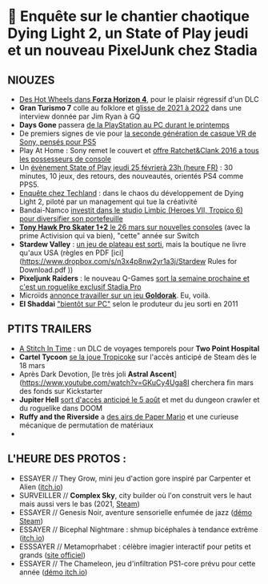 # 🥝 Enquête sur le chantier chaotique Dying Light 2, un State of Play jeudi et un nouveau PixelJunk chez Stadia

## NIOUZES

- [Des Hot Wheels dans **Forza Horizon 4**](https://www.youtube.com/watch?v=XqriUD4bAp0), pour le plaisir régressif d'un DLC
- **Gran Turismo 7** colle au folklore et [glisse de 2021 à 2O22](https://www.gq-magazine.co.uk/culture/article/playstation-vr-jim-ryan-interview-2021) dans une interview donnée par Jim Ryan à GQ
- **Days Gone** passera [de la PlayStation au PC durant le printemps](https://www.gamekult.com/actualite/gran-turismo-7-retarde-a-2022-days-gone-en-approche-sur-pc-3050836357.html)
- De premiers signes de vie pour [la seconde génération de casque VR de Sony, pensés pour PS5](https://kotaku.com/sony-finally-announces-next-gen-vr-for-ps5-1846334191)
- Play At Home : Sony remet le couvert et [offre Ratchet&Clank 2016 a tous les possesseurs de console](https://www.gamekult.com/actualite/play-at-home-ratchet-clank-offert-sur-ps4-dans-le-cadre-d-une-nouvelle-campagne-de-cadeaux-3050836361.html)
- Un [évènement State of Play jeudi 25 févrierà 23h (heure FR)](https://www.gamekult.com/actualite/state-of-play-rendez-vous-le-25-fevrier-pour-des-annonces-ps5-3050836371.html) : 30 minutes, 10 jeux, des retours, des nouveautés, orientés PS4 comme PPS5.
- [Enquête chez Techland](https://www.thegamer.com/techland-report-bleeding-talent-autocratic-management-bad-feedback/) : dans le chaos du développement de Dying Light 2, piloté par un management qui tue la créativité
- Bandai-Namco [investit dans le studio Limbic (Heroes VII, Tropico 6) pour diversifier son portefeuille](https://www.gamesindustry.biz/articles/2021-02-23-bandai-namco-take-minority-stake-in-might-and-magic-dev-limbic-entertainment)
- [**Tony Hawk Pro Skater 1+2** le 26 mars sur nouvelles consoles](https://www.gamekult.com/actualite/tony-hawk-s-pro-skater-1-et-2-roule-en-direction-des-ps5-xbox-series-et-switch-3050836365.html) (avec la prime Activision qui va bien), "cette" année sur Switch 
- **Stardew Valley** : [un jeu de plateau est sorti](https://www.youtube.com/watch?v=31Sz4vMWYes), mais la boutique ne livre qu'aux USA (règles en PDF [ici](https://www.dropbox.com/s/n3x4p8nw2yr1a3j/Stardew Rules for Download.pdf ))
- **Pixeljunk Raiders** : le nouveau Q-Games [sort la semaine prochaine et c'est un roguelike exclusif Stadia Pro](https://www.siliconera.com/pixeljunk-raiders-is-a-roguelike-for-google-stadia-new-pixeljunk-game/)
- Microïds [annonce travailler sur un jeu **Goldorak**](https://www.gamekult.com/actualite/microids-va-nous-sortir-un-jeu-video-goldorak-3050836375.html). Eu, voilà.
- **El Shaddai** ["bientôt sur PC"](https://www.vg247.com/2021/02/23/cult-classic-el-shaddai-ascension-metatron-making-pc-debut-soon/ ) selon le produteur du jeu sorti en 2011

## PTITS TRAILERS

- [A Stitch In Time](https://www.youtube.com/watch?v=AjZjUCxlovM) : un DLC de voyages temporels pour **Two Point Hospital**
- **Cartel Tycoon** [se la joue Tropicoke](https://www.youtube.com/watch?v=plwauIQ98uI) sur l'accès anticipé de Steam dès le 18 mars
- Après Dark Devotion, [le très joli **Astral Ascent**](https://www.youtube.com/watch?v=GKuCy4Uga8I cherchera fin mars des fonds sur Kickstarter
- **Jupiter Hell** [sort d'accès anticipé le 5 août](https://www.youtube.com/watch?v=3aI5QXUUiDY) et met du dungeon crawler et du roguelike dans DOOM
- **Ruffy and the Riverside** a [des airs de Paper Mario](https://store.steampowered.com/app/1002260/Ruffy_and_the_Riverside/) et une curieuse mécanique de permutation de matériaux
- 

## L'HEURE DES PROTOS :

- ESSAYER // They Grow, mini jeu d'action gore inspiré par Carpenter et Alien ([itch.io](https://puato.itch.io/they-grow))
- SURVEILLER // **Complex Sky**, city builder où l'on construit vers le haut mais aussi vers le bas (2021, [Steam](https://store.steampowered.com/app/1549600/Complex_SKY/))
- ESSAYER // Genesis Noir, aventure sensorielle enfumée de jazz ([démo Steam](https://store.steampowered.com/app/735290/Genesis_Noir/))
- ESSAYER // Bicephal Nightmare : shmup bicéphales à tendance extrême ([itch.io](https://gredu.itch.io/bicephal-nightmare))
- ESSSAYER // Metamoprhabet : célèbre imagier interactif pour petits et grands ([site officiel](https://metamorphabet.com/))
- ESSAYER // The Chameleon, jeu d'infiltration PS1-core prévu pour cette année ([démo itch.io](https://merlinogames.itch.io/the-chameleon-demo))
